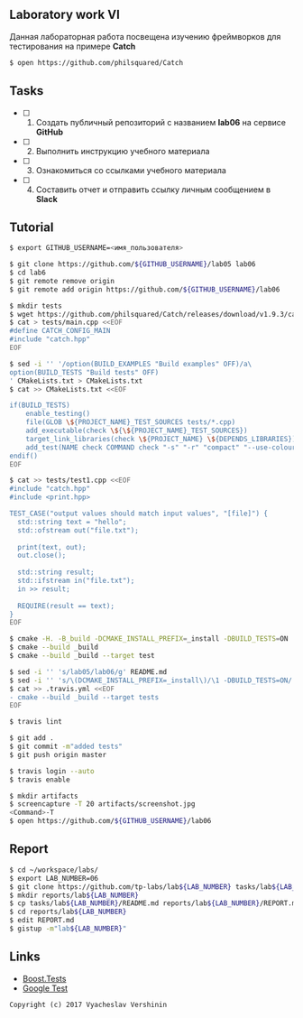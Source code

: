 ## Laboratory work VI

Данная лабораторная работа посвещена изучению фреймворков для тестирования на примере **Catch**

```bash
$ open https://github.com/philsquared/Catch
```

## Tasks

- [ ] 1. Создать публичный репозиторий с названием **lab06** на сервисе **GitHub**
- [ ] 2. Выполнить инструкцию учебного материала
- [ ] 3. Ознакомиться со ссылками учебного материала
- [ ] 4. Составить отчет и отправить ссылку личным сообщением в **Slack**

## Tutorial

```bash
$ export GITHUB_USERNAME=<имя_пользователя>
```

```bash
$ git clone https://github.com/${GITHUB_USERNAME}/lab05 lab06
$ cd lab6
$ git remote remove origin
$ git remote add origin https://github.com/${GITHUB_USERNAME}/lab06
```

```bash
$ mkdir tests
$ wget https://github.com/philsquared/Catch/releases/download/v1.9.3/catch.hpp -o tests/catch.hpp
$ cat > tests/main.cpp <<EOF
#define CATCH_CONFIG_MAIN
#include "catch.hpp"
EOF
```

```bash
$ sed -i '' '/option(BUILD_EXAMPLES "Build examples" OFF)/a\
option(BUILD_TESTS "Build tests" OFF)
' CMakeLists.txt > CMakeLists.txt
$ cat >> CMakeLists.txt <<EOF

if(BUILD_TESTS)
	enable_testing()
	file(GLOB \${PROJECT_NAME}_TEST_SOURCES tests/*.cpp)
	add_executable(check \${\${PROJECT_NAME}_TEST_SOURCES})
	target_link_libraries(check \${PROJECT_NAME} \${DEPENDS_LIBRARIES})
	add_test(NAME check COMMAND check "-s" "-r" "compact" "--use-colour" "yes") 
endif()
EOF
```

```bash
$ cat >> tests/test1.cpp <<EOF
#include "catch.hpp"
#include <print.hpp>

TEST_CASE("output values should match input values", "[file]") {
  std::string text = "hello";
  std::ofstream out("file.txt");
  
  print(text, out);
  out.close();
  
  std::string result;
  std::ifstream in("file.txt");
  in >> result;
  
  REQUIRE(result == text);
}
EOF
```

```bash
$ cmake -H. -B_build -DCMAKE_INSTALL_PREFIX=_install -DBUILD_TESTS=ON
$ cmake --build _build
$ cmake --build _build --target test
```

```bash
$ sed -i '' 's/lab05/lab06/g' README.md
$ sed -i '' 's/\(DCMAKE_INSTALL_PREFIX=_install\)/\1 -DBUILD_TESTS=ON/' .travis.yml
$ cat >> .travis.yml <<EOF
- cmake --build _build --target tests
EOF
```

```bash
$ travis lint
```

```bash
$ git add .
$ git commit -m"added tests"
$ git push origin master
```

```bash
$ travis login --auto
$ travis enable
```

```bash
$ mkdir artifacts
$ screencapture -T 20 artifacts/screenshot.jpg
<Command>-T
$ open https://github.com/${GITHUB_USERNAME}/lab06
```

## Report

```bash
$ cd ~/workspace/labs/
$ export LAB_NUMBER=06
$ git clone https://github.com/tp-labs/lab${LAB_NUMBER} tasks/lab${LAB_NUMBER}
$ mkdir reports/lab${LAB_NUMBER}
$ cp tasks/lab${LAB_NUMBER}/README.md reports/lab${LAB_NUMBER}/REPORT.md
$ cd reports/lab${LAB_NUMBER}
$ edit REPORT.md
$ gistup -m"lab${LAB_NUMBER}"
```

## Links

- [Boost.Tests](http://www.boost.org/doc/libs/1_63_0/libs/test/doc/html/)
- [Google Test](https://github.com/google/googletest)

```
Copyright (c) 2017 Vyacheslav Vershinin
```

